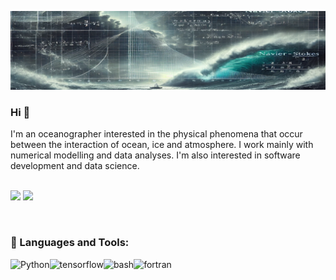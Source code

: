![jtcarvalho_header](https://github.com/jtcarvalho/jtcarvalho/blob/main/files/forGitHub-capa.png)
### Hi 👋

I'm an oceanographer interested in the physical phenomena that occur between the interaction of ocean, ice and atmosphere. I work mainly with numerical modelling and data analyses. I'm also interested in software development and data science.
<br/>
<br/>


[<img src="https://img.shields.io/badge/Gmail-D14836?style=for-the-badge&logo=gmail&logoColor=white">](mailto:jtcarvalho@gmail.com)
[<img src="https://img.shields.io/badge/LinkedIn-0077B5?style=for-the-badge&logo=linkedin&logoColor=white">](https://www.linkedin.com/in/jonas-takeo-carvalho-b3761022/)

<br>

### 🔨 Languages and Tools:
<a href="https://www.python.org" target="_blank"><img align="left" alt="Python" height ="42px" src="https://raw.githubusercontent.com/rahul-jha98/github_readme_icons/main/language_and_tools/square/python/python.svg"></a>
<a href="https://www.tensorflow.org" target="_blank"> <img align="left" src="https://raw.githubusercontent.com/rahul-jha98/github_readme_icons/main/language_and_tools/square/tensorflow/tensorflow.svg" alt="tensorflow" height="42px"/> </a> 
<a target="_blank"> <img align="left" src="https://cdn.rawgit.com/odb/official-bash-logo/master/assets/Logos/Identity/PNG/BASH_logo-transparent-bg-color.png" alt="bash" height="42px"/> </a> 
<a target="_blank"> <img align="left" src="https://user-images.githubusercontent.com/25181517/192106356-07c248b7-9c7c-40bd-a202-f7caf5d0b1bc.png" alt="fortran" height="42px"/> </a> 

<br>

  


</a>
